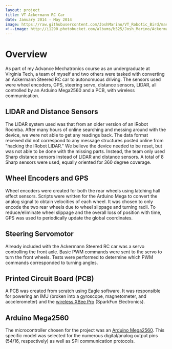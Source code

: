 ```yaml
---
layout: project
title: VT Ackermann RC Car
date: January 2014 - May 2014
image: https://raw.githubusercontent.com/JoshMarino/VT_Robotic_Bird/master/IMG_0124_cropped.JPG
<!--image: http://i1290.photobucket.com/albums/b525/Josh_Marino/Ackermann_RC_car_zpsig2xgfpw.png-->
---
```


# Overview
As part of my Advance Mechatronics course as an undergraduate at Virginia Tech, a team of myself and two others were tasked with converting an Ackermann Steered RC car to autonomuous driving. The sensors used were wheel encoders, GPS, steering servo, distance sensors, LIDAR, all controlled by an Arduino Mega2560 and a PCB, with wireless communication.

## LIDAR and Distance Sensors
The LIDAR system used was that from an older version of an iRobot Roomba. After many hours of online searching and messing around with the device, we were not able to get any readings back. The data format received did not correspond to any message structures posted online from "hacking the iRobot LIDAR." We believe the device needed to be reset, but was not able to be done with the missing parts. Instead, the team only used Sharp distance sensors instead of LIDAR and distance sensors. A total of 8 Sharp sensors were used, equally oriented for 360 degree coverage.

## Wheel Encoders and GPS
Wheel encoders were created for both the rear wheels using latching hall effect sensors. Scripts were written for the Arduino Mega to convert the analog signal to obtain velocities of each wheel. It was chosen to only encode the two rear wheels due to wheel slippage and turning radii. To reduce/eliminate wheel slippage and the overall loss of position with time, GPS was used to periodically update the global coordinates.

## Steering Servomotor
Already included with the Ackermann Steered RC car was a servo controlling the front axle. Basic PWM commands were sent to the servo to turn the front wheels. Tests were performed to determine which PWM commands corresponded to turning angles.

## Printed Circuit Board (PCB)
A PCB was created from scratch using Eagle software. It was responsible for powering an IMU (broken into a gyroscope, magnetometer, and accelerometer) and the [wireless XBee Pro](https://www.sparkfun.com/products/8665) (SparkFun Electronics).

## Arduino Mega2560
The microcontroller chosen for the project was an [Arduino Mega2560](http://arduino.cc/en/Main/ArduinoBoardMega2560). This specific model was selected for the numerous digital/analog output pins (54/16, respectively) as well as SPI communication protocols.
